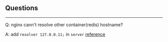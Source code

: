 


## Questions
------------

Q: nginx cann't resolve other container(redis) hostname?

A: add `resolver 127.0.0.11;` in `server`
    [reference](https://github.com/docker/compose/issues/3412#issuecomment-472323332)

